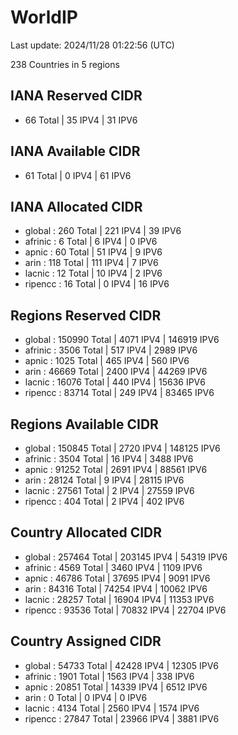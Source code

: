 # WorldIP

Last update: 2024/11/28 01:22:56 (UTC)

238 Countries in 5 regions

## IANA Reserved CIDR

- 66 Total | 35 IPV4 | 31 IPV6

## IANA Available CIDR

- 61 Total | 0 IPV4 | 61 IPV6

## IANA Allocated CIDR

- global : 260 Total | 221 IPV4 | 39 IPV6
- afrinic : 6 Total | 6 IPV4 | 0 IPV6
- apnic : 60 Total | 51 IPV4 | 9 IPV6
- arin : 118 Total | 111 IPV4 | 7 IPV6
- lacnic : 12 Total | 10 IPV4 | 2 IPV6
- ripencc : 16 Total | 0 IPV4 | 16 IPV6

## Regions Reserved CIDR

- global : 150990 Total | 4071 IPV4 | 146919 IPV6
- afrinic : 3506 Total | 517 IPV4 | 2989 IPV6
- apnic : 1025 Total | 465 IPV4 | 560 IPV6
- arin : 46669 Total | 2400 IPV4 | 44269 IPV6
- lacnic : 16076 Total | 440 IPV4 | 15636 IPV6
- ripencc : 83714 Total | 249 IPV4 | 83465 IPV6

## Regions Available CIDR

- global : 150845 Total | 2720 IPV4 | 148125 IPV6
- afrinic : 3504 Total | 16 IPV4 | 3488 IPV6
- apnic : 91252 Total | 2691 IPV4 | 88561 IPV6
- arin : 28124 Total | 9 IPV4 | 28115 IPV6
- lacnic : 27561 Total | 2 IPV4 | 27559 IPV6
- ripencc : 404 Total | 2 IPV4 | 402 IPV6

## Country Allocated CIDR

- global : 257464 Total | 203145 IPV4 | 54319 IPV6
- afrinic : 4569 Total | 3460 IPV4 | 1109 IPV6
- apnic : 46786 Total | 37695 IPV4 | 9091 IPV6
- arin : 84316 Total | 74254 IPV4 | 10062 IPV6
- lacnic : 28257 Total | 16904 IPV4 | 11353 IPV6
- ripencc : 93536 Total | 70832 IPV4 | 22704 IPV6

## Country Assigned CIDR

- global : 54733 Total | 42428 IPV4 | 12305 IPV6
- afrinic : 1901 Total | 1563 IPV4 | 338 IPV6
- apnic : 20851 Total | 14339 IPV4 | 6512 IPV6
- arin : 0 Total | 0 IPV4 | 0 IPV6
- lacnic : 4134 Total | 2560 IPV4 | 1574 IPV6
- ripencc : 27847 Total | 23966 IPV4 | 3881 IPV6
